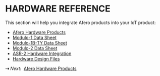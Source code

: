 # HARDWARE REFERENCE

This section will help you integrate Afero products into your IoT product:

- [Afero Hardware Products](../Hardware)
- [Modulo-1 Data Sheet](../Modulo1DataSheet)
- [Modulo-1B-TY Data Sheet](../Modulo1BTYDataSheet)
- [Modulo-2 Data Sheet](../Modulo2DataSheet)
- [ASR-2 Hardware Integration](../ASR2HWInt)
- [Hardware Design Files](../DataSheets)

 **&#8674;** *Next:*&nbsp;&nbsp;[Afero Hardware Products](../Hardware)
